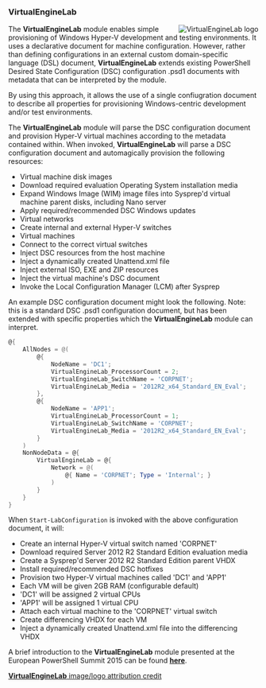 ### VirtualEngineLab ###
<img align="right" alt="VirtualEngineLab logo" src="https://raw.githubusercontent.com/VirtualEngine/Lab/dev/VirtualEngineLab.png">

The __VirtualEngineLab__ module enables simple provisioning of Windows Hyper-V development and
testing environments. It uses a declarative document for machine configuration.
However, rather than defining configurations in an external custom domain-specific
language (DSL) document, __VirtualEngineLab__ extends existing PowerShell Desired
State Configuration (DSC) configuration .psd1 documents with metadata that can
be interpreted by the module.

By using this approach, it allows the use of a single confiugration document to
describe all properties for provisioning Windows-centric development and/or test
environments.

The __VirtualEngineLab__ module will parse the DSC configuration document and provision
Hyper-V virtual machines according to the metadata contained within. When invoked,
__VirtualEngineLab__ will parse a DSC configuration document and automagically
provision the following resources:
* Virtual machine disk images
 * Download required evaluation Operating System installation media
 * Expand Windows Image (WIM) image files into Sysprep'd virtual machine parent disks, including Nano server
 * Apply required/recommended DSC Windows updates
* Virtual networks
 * Create internal and external Hyper-V switches
* Virtual machines
 * Connect to the correct virtual switches
 * Inject DSC resources from the host machine
 * Inject a dynamically created Unattend.xml file
 * Inject external ISO, EXE and ZIP resources 
 * Inject the virtual machine's DSC document
 * Invoke the Local Configuration Manager (LCM) after Sysprep
 
An example DSC configuration document might look the following. Note: this is a
standard DSC .psd1 configuration document, but has been extended with specific
properties which the __VirtualEngineLab__ module can interpret.

```powershell
@{
    AllNodes = @(
		@{
			NodeName = 'DC1';
            VirtualEngineLab_ProcessorCount = 2;
			VirtualEngineLab_SwitchName = 'CORPNET';
			VirtualEngineLab_Media = '2012R2_x64_Standard_EN_Eval';
		},
		@{
			NodeName = 'APP1';
            VirtualEngineLab_ProcessorCount = 1;
			VirtualEngineLab_SwitchName = 'CORPNET';
			VirtualEngineLab_Media = '2012R2_x64_Standard_EN_Eval';
		}	
	)
	NonNodeData = @{
        VirtualEngineLab = @{
            Network = @(
                @{ Name = 'CORPNET'; Type = 'Internal'; }
			)
		}
	}
}
```
When `Start-LabConfiguration` is invoked with the above configuration document, it
will:
* Create an internal Hyper-V virtual switch named 'CORPNET'
* Download required Server 2012 R2 Standard Edition evaluation media
 * Create a Sysprep'd Server 2012 R2 Standard Edition parent VHDX
 * Install required/recommended DSC hotfixes
* Provision two Hyper-V virtual machines called 'DC1' and 'APP1'
 * Each VM will be given 2GB RAM (configurable default)
 * 'DC1' will be assigned 2 virtual CPUs
 * 'APP1' will be assigned 1 virtual CPU
 * Attach each virtual machine to the 'CORPNET' virtual switch
 * Create differencing VHDX for each VM
 * Inject a dynamically created Unattend.xml file into the differencing VHDX

A brief introduction to the __VirtualEngineLab__ module presented at the European
PowerShell Summit 2015 can be found __[here](https://www.youtube.com/watch?v=jefhLaJsG3E "Man vs TestLab")__.

[__VirtualEngineLab__ image/logo attribution credit](https://openclipart.org/image/300px/svg_to_png/22734/papapishu-Lab-icon-1.png)
